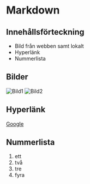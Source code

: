 # Markdown

## Innehållsförteckning
- Bild från webben samt lokalt
- Hyperlänk
- Nummerlista

## Bilder
![Bild1](./Images/DSC_3117.JPG)
![Bild2](https://natulife.se/wp-content/uploads/sites/33/2021/05/tree-276014_1920-min-1536x977.jpg)

## Hyperlänk

[Google](https://www.google.com/)

## Nummerlista

1. ett
1. två
1. tre
1. fyra
